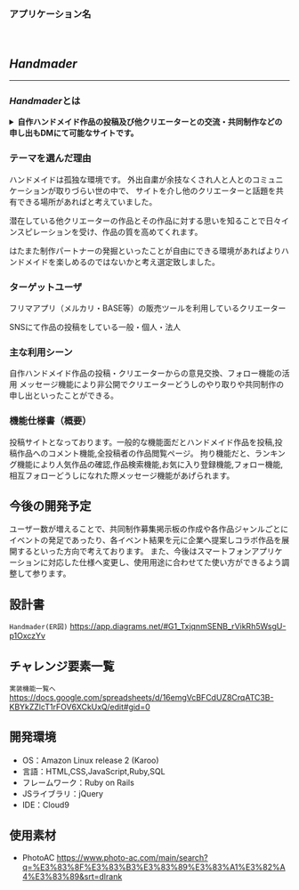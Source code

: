 ### アプリケーション名
　　　　　　　　　　　　　　　　　　　　　　　   <h2>**_Handmader_**</h2>


*****

   ### ***Handmader***とは
   <details><summary><strong>自作ハンドメイド作品の投稿及び他クリエーターとの交流・共同制作などの申し出もDMにて可能なサイトです。</strong>

  </summary><br />
<strong>思いを込めて作った作品だからこそ、同じく思いを込めて作るクリエーターと熱く交流できるコミュニティーを提供したい。


作品の意見交換を重ねられるサイトだからこそ、ワンランク上のクリエーターへと成長できる環境を提供できます。</strong></details>




### テーマを選んだ理由
ハンドメイドは孤独な環境です。
外出自粛が余技なくされ人と人とのコミュニケーションが取りづらい世の中で、
サイトを介し他のクリエーターと話題を共有できる場所があればと考えていました。

潜在している他クリエーターの作品とその作品に対する思いを知ることで日々インスピレーションを受け、作品の質を高めてくれます。

はたまた制作パートナーの発掘といったことが自由にできる環境があればよりハンドメイドを楽しめるのではないかと考え選定致しました。

### ターゲットユーザ
フリマアプリ（メルカリ・BASE等）の販売ツールを利用しているクリエーター

SNSにて作品の投稿をしている一般・個人・法人

### 主な利用シーン
自作ハンドメイド作品の投稿・クリエーターからの意見交換、フォロー機能の活用
メッセージ機能により非公開でクリエーターどうしのやり取りや共同制作の申し出といったことができる。

### 機能仕様書（概要）
投稿サイトとなっております。一般的な機能面だとハンドメイド作品を投稿,投稿作品へのコメント機能,全投稿者の作品閲覧ページ。
拘り機能だと、ランキング機能により人気作品の確認,作品検索機能,お気に入り登録機能,フォロー機能,相互フォローどうしになれた際メッセージ機能があげられます。

## 今後の開発予定
ユーザー数が増えることで、共同制作募集掲示板の作成や各作品ジャンルごとにイベントの発足であったり、各イベント結果を元に企業へ提案しコラボ作品を展開するといった方向で考えております。
また、今後はスマートフォンアプリケーションに対応した仕様へ変更し、使用用途に合わせてた使い方ができるよう調整して参ります。
## 設計書
`Handmader(ER図)`
https://app.diagrams.net/#G1_TxjqnmSENB_rVikRh5WsgU-p1OxczYv

## チャレンジ要素一覧
`実装機能一覧へ`
https://docs.google.com/spreadsheets/d/16emgVcBFCdUZ8CrqATC3B-KBYkZZlcT1rFOV6XCkUxQ/edit#gid=0



## 開発環境
- OS：Amazon Linux release 2 (Karoo)
- 言語：HTML,CSS,JavaScript,Ruby,SQL
- フレームワーク：Ruby on Rails
- JSライブラリ：jQuery
- IDE：Cloud9

## 使用素材
- PhotoAC
 https://www.photo-ac.com/main/search?q=%E3%83%8F%E3%83%B3%E3%83%89%E3%83%A1%E3%82%A4%E3%83%89&srt=dlrank